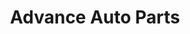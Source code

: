 ---
title: "Advance Auto Parts"
url: /san-antonio/advance-auto-parts-southwest-military-drive/
shop: car parts
---